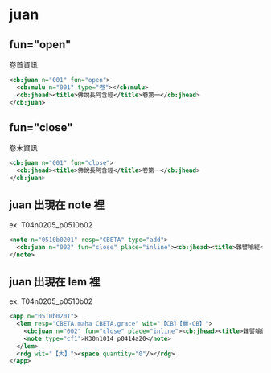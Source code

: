 # juan

## fun="open"

卷首資訊

```xml
<cb:juan n="001" fun="open">
  <cb:mulu n="001" type="卷"></cb:mulu>
  <cb:jhead><title>佛說長阿含經</title>卷第一</cb:jhead>
</cb:juan>
```

## fun="close"

卷末資訊

```xml
<cb:juan n="001" fun="close">
  <cb:jhead><title>佛說長阿含經</title>卷第一</cb:jhead>
</cb:juan>
```

## juan 出現在 note 裡

ex: T04n0205_p0510b02

```xml
<note n="0510b0201" resp="CBETA" type="add">
  <cb:juan n="002" fun="close" place="inline"><cb:jhead><title>雜譬喻經</title>卷下</cb:jhead></cb:juan>【CB】【麗-CB】，［－］【大】
</note>
```

## juan 出現在 lem 裡

ex: T04n0205_p0510b02

```xml
<app n="0510b0201">
  <lem resp="CBETA.maha CBETA.grace" wit="【CB】【麗-CB】">
    <cb:juan n="002" fun="close" place="inline"><cb:jhead><title>雜譬喻經</title>卷下</cb:jhead></cb:juan>
    <note type="cf1">K30n1014_p0414a20</note>
  </lem>
  <rdg wit="【大】"><space quantity="0"/></rdg>
</app>
```
